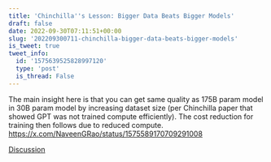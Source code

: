 ```yaml
---
title: 'Chinchilla''s Lesson: Bigger Data Beats Bigger Models'
draft: false
date: 2022-09-30T07:11:51+00:00
slug: '202209300711-chinchilla-bigger-data-beats-bigger-models'
is_tweet: true
tweet_info:
  id: '1575639525828997120'
  type: 'post'
  is_thread: False
---
```




The main insight here is that you can get same quality as 175B param model in 30B param model by increasing dataset size (per Chinchilla paper that showed GPT was not trained compute efficiently). The cost reduction for training then follows due to reduced compute. <https://x.com/NaveenGRao/status/1575589170709291008>

[Discussion](https://x.com/sytelus/status/1575639525828997120)
